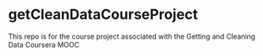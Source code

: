 getCleanDataCourseProject
=========================

This repo is for the course project associated with the Getting and Cleaning Data Coursera MOOC

